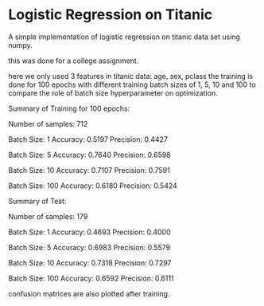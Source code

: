 # Logistic Regression on Titanic
A simple implementation of logistic regression on titanic data set using numpy.

this was done for a college assignment.

here we only used 3 features in titanic data: age, sex, pclass
the training is done for 100 epochs with different training batch sizes of 1, 5, 10 and 100 to compare the role of batch size hyperparameter on optimization.

Summary of Training for 100 epochs:

Number of samples: 712

Batch Size: 1           Accuracy: 0.5197        Precision: 0.4427

Batch Size: 5           Accuracy: 0.7640        Precision: 0.6598

Batch Size: 10          Accuracy: 0.7107        Precision: 0.7591

Batch Size: 100         Accuracy: 0.6180        Precision: 0.5424

Summary of Test:

Number of samples: 179

Batch Size: 1           Accuracy: 0.4693        Precision: 0.4000

Batch Size: 5           Accuracy: 0.6983        Precision: 0.5579

Batch Size: 10          Accuracy: 0.7318        Precision: 0.7297

Batch Size: 100         Accuracy: 0.6592        Precision: 0.6111



confusion matrices are also plotted after training.
